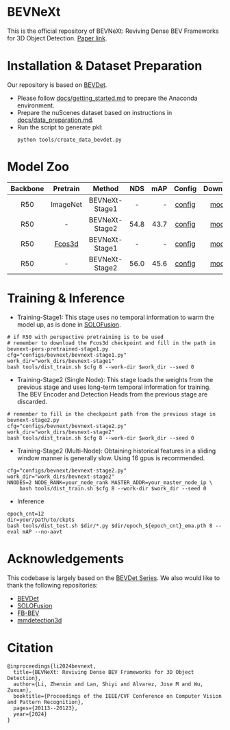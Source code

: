 # BEVNeXt
This is the official repository of BEVNeXt: Reviving Dense BEV Frameworks for 3D Object Detection.
[Paper link](https://arxiv.org/pdf/2312.01696).

# Installation & Dataset Preparation
Our repository is based on [BEVDet](https://github.com/HuangJunJie2017/BEVDet).
+ Please follow [docs/getting_started.md](docs/en/getting_started.md) to prepare the Anaconda environment.
+ Prepare the nuScenes dataset based on instructions in [docs/data_preparation.md](docs/en/data_preparation.md).
+ Run the script to generate pkl:
    ```
    python tools/create_data_bevdet.py
    ```

# Model Zoo
|          Backbone           |  Pretrain  |     Method     | NDS  |  mAP |                           Config                            | Download  |
|:---------------------------:|:----------:|:--------------:|:----:|-----:|:-----------------------------------------------------------:|:---------:|
|             R50             |  ImageNet  | BEVNeXt-Stage1 |  -   |    - |         [config](configs/bevnext/bevnext-stage1.py)         | [model](https://huggingface.co/Zzxxxxxxxx/bevnext/resolve/main/bevnext_stage1.pth?download=true) |
|             R50             |     -      | BEVNeXt-Stage2 | 54.8 | 43.7 |         [config](configs/bevnext/bevnext-stage2.py)         | [model](https://huggingface.co/Zzxxxxxxxx/bevnext/resolve/main/bevnext_stage2.pth?download=true) |
|             R50             | [Fcos3d](https://download.openmmlab.com/mmdetection3d/v0.1.0_models/nuimages_semseg/cascade_mask_rcnn_r50_fpn_coco-20e_20e_nuim/cascade_mask_rcnn_r50_fpn_coco-20e_20e_nuim_20201009_124951-40963960.pth) | BEVNeXt-Stage1 |  -   |    - | [config](configs/bevnext/bevnext-pers-pretrained-stage1.py) | [model](https://huggingface.co/Zzxxxxxxxx/bevnext/resolve/main/bevnext_perspective_stage1.pth?download=true) |
|             R50             |     -      | BEVNeXt-Stage2 | 56.0 | 45.6 | [config](configs/bevnext/bevnext-pers-pretrained-stage2.py) | [model](https://huggingface.co/Zzxxxxxxxx/bevnext/resolve/main/bevnext_perspective_stage2.pth?download=true) |

# Training & Inference

+ Training-Stage1: This stage uses no temporal information to warm the model up, as is done in [SOLOFusion](https://github.com/Divadi/SOLOFusion).
```
# if R50 with perspective pretraining is to be used
# remember to download the Fcos3d checkpoint and fill in the path in bevnext-pers-pretrained-stage1.py
cfg="configs/bevnext/bevnext-stage1.py"
work_dir="work_dirs/bevnext-stage1"
bash tools/dist_train.sh $cfg 8 --work-dir $work_dir --seed 0
```
+ Training-Stage2 (Single Node): This stage loads the weights from the previous stage and uses long-term temporal information for training. The BEV Encoder and Detection Heads from the previous stage are discarded.
```
# remember to fill in the checkpoint path from the previous stage in bevnext-stage2.py
cfg="configs/bevnext/bevnext-stage2.py"
work_dir="work_dirs/bevnext-stage2"
bash tools/dist_train.sh $cfg 8 --work-dir $work_dir --seed 0
```
+ Training-Stage2 (Multi-Node): Obtaining historical features in a sliding window manner is generally slow. Using 16 gpus is recommended.
```
cfg="configs/bevnext/bevnext-stage2.py"
work_dir="work_dirs/bevnext-stage2"
NNODES=2 NODE_RANK=your_node_rank MASTER_ADDR=your_master_node_ip \
    bash tools/dist_train.sh $cfg 8 --work-dir $work_dir --seed 0
```
+ Inference
```
epoch_cnt=12
dir=your/path/to/ckpts
bash tools/dist_test.sh $dir/*.py $dir/epoch_${epoch_cnt}_ema.pth 8 --eval mAP --no-aavt
```
# Acknowledgements
This codebase is largely based on the [BEVDet Series](https://github.com/HuangJunJie2017/BEVDet). 
We also would like to thank the following repositories: 
+ [BEVDet](https://github.com/HuangJunJie2017/BEVDet)
+ [SOLOFusion](https://github.com/Divadi/SOLOFusion)
+ [FB-BEV](https://github.com/NVlabs/FB-BEV)
+ [mmdetection3d](https://github.com/open-mmlab/mmdetection3d)
# Citation
```
@inproceedings{li2024bevnext,
  title={BEVNeXt: Reviving Dense BEV Frameworks for 3D Object Detection},
  author={Li, Zhenxin and Lan, Shiyi and Alvarez, Jose M and Wu, Zuxuan},
  booktitle={Proceedings of the IEEE/CVF Conference on Computer Vision and Pattern Recognition},
  pages={20113--20123},
  year={2024}
}
```